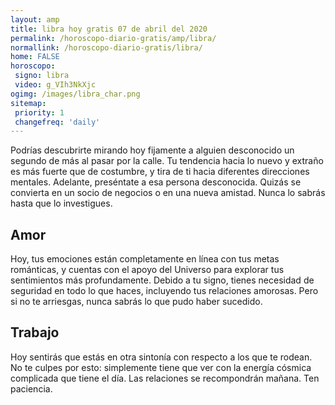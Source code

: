 ```yaml
---
layout: amp
title: libra hoy gratis 07 de abril del 2020 
permalink: /horoscopo-diario-gratis/amp/libra/
normallink: /horoscopo-diario-gratis/libra/
home: FALSE
horoscopo:
 signo: libra
 video: g_VIh3NkXjc
ogimg: /images/libra_char.png
sitemap:
 priority: 1
 changefreq: 'daily'
---
```



Podrías descubrirte mirando hoy fijamente a alguien desconocido un segundo de más al pasar por la calle. Tu tendencia hacia lo nuevo y extraño es más fuerte que de costumbre, y tira de ti hacia diferentes direcciones mentales. Adelante, preséntate a esa persona desconocida. Quizás se convierta en un socio de negocios o en una nueva amistad. Nunca lo sabrás hasta que lo investigues.

## Amor

Hoy, tus emociones están completamente en línea con tus metas románticas, y cuentas con el apoyo del Universo para explorar tus sentimientos más profundamente. Debido a tu signo, tienes necesidad de seguridad en todo lo que haces, incluyendo tus relaciones amorosas. Pero si no te arriesgas, nunca sabrás lo que pudo haber sucedido.

## Trabajo

Hoy sentirás que estás en otra sintonía con respecto a los que te rodean. No te culpes por esto: simplemente tiene que ver con la energía cósmica complicada que tiene el día. Las relaciones se recompondrán mañana. Ten paciencia.